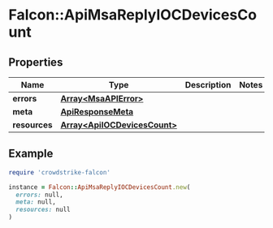 # Falcon::ApiMsaReplyIOCDevicesCount

## Properties

| Name | Type | Description | Notes |
| ---- | ---- | ----------- | ----- |
| **errors** | [**Array&lt;MsaAPIError&gt;**](MsaAPIError.md) |  |  |
| **meta** | [**ApiResponseMeta**](ApiResponseMeta.md) |  |  |
| **resources** | [**Array&lt;ApiIOCDevicesCount&gt;**](ApiIOCDevicesCount.md) |  |  |

## Example

```ruby
require 'crowdstrike-falcon'

instance = Falcon::ApiMsaReplyIOCDevicesCount.new(
  errors: null,
  meta: null,
  resources: null
)
```

